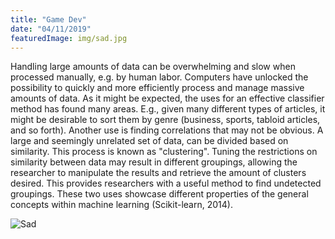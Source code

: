 ```yaml
---
title: "Game Dev"
date: "04/11/2019"
featuredImage: img/sad.jpg
---
```


Handling large amounts of data can be overwhelming and slow when processed
manually, e.g. by human labor. Computers have unlocked the possibility to quickly
and more efficiently process and manage massive amounts of data. As it might be
expected, the uses for an effective classifier method has found many areas. E.g.,
given many different types of articles, it might be desirable to sort them by genre (business, sports, tabloid articles, and so forth). Another use is finding correlations that may not be obvious. A large and seemingly unrelated set of data, can be divided based on similarity. This process is known as "clustering". Tuning the restrictions on similarity between data may result in different groupings, allowing the researcher to manipulate the results and retrieve the amount of clusters desired. This provides researchers with a useful method to find undetected groupings. These two uses showcase different properties of the general concepts within machine learning (Scikit-learn, 2014). 

![Sad](img/sad.jpg)

